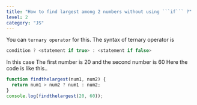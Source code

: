 ```yaml
---
title: "How to find largest among 2 numbers without using ```if``` ?"
level: 2
category: "JS"
---
```


You can `ternary operator` for this.
The syntax of ternary operator is

```js
condition ? <statement if true> : <statement if false>
```

In this case
The first number is 20 and the second number is 60
Here the code is like this..

```js
function findthelargest(num1, num2) {
  return num1 > num2 ? num1 : num2;
}
console.log(findthelargest(20, 60));
```
